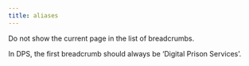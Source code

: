 ```yaml
---
title: aliases
---
```


Do not show the current page in the list of breadcrumbs.

In DPS, the first breadcrumb should always be ‘Digital Prison Services’.
